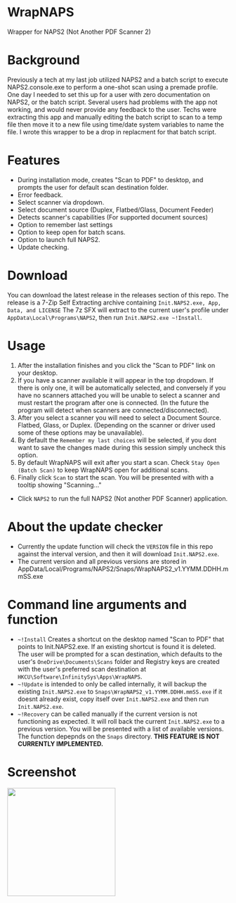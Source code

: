 # WrapNAPS
Wrapper for NAPS2 (Not Another PDF Scanner 2)

# Background
Previously a tech at my last job utilized NAPS2 and a batch script to execute NAPS2.console.exe to perform a one-shot scan using a premade profile. One day I needed to set this up for a user with zero documentation on NAPS2, or the batch script. Several users had problems with the app not working, and would never provide any feedback to the user. Techs were extracting this app and manually editing the batch script to scan to a temp file then move it to a new file using time/date system variables to name the file. I wrote this wrapper to be a drop in replacment for that batch script.

# Features
- During installation mode, creates "Scan to PDF" to desktop, and prompts the user for default scan destination folder.
- Error feedback.
- Select scanner via dropdown.
- Select document source (Duplex, Flatbed/Glass, Document Feeder)
- Detects scanner's capabilities (For supported document sources)
- Option to remember last settings
- Option to keep open for batch scans.
- Option to launch full NAPS2.
- Update checking.

# Download
You can download the latest release in the releases section of this repo. The release is a 7-Zip Self Extracting archive containing `Init.NAPS2.exe, App, Data, and LICENSE` The 7z SFX will extract to the current user's profile under `AppData\Local\Programs\NAPS2`, then run `Init.NAPS2.exe ~!Install`.

# Usage
1. After the installation finishes and you click the "Scan to PDF" link on your desktop.
2. If you have a scanner available it will appear in the top dropdown. If there is only one, it will be automatically selected, and conversely if you have no scanners attached you will be unable to select a scanner and must restart the program after one is connected. (In the future the program will detect when scanners are connected/disconnected).
3. After you select a scanner you will need to select a Document Source. Flatbed, Glass, or Duplex. (Depending on the scanner or driver used some of these options may be unavailable).
4. By default the `Remember my last choices` will be selected, if you dont want to save the changes made during this session simply uncheck this option.
5. By default WrapNAPS will exit after you start a scan. Check `Stay Open (Batch Scan)` to keep WrapNAPS open for additional scans.
6. Finally click `Scan` to start the scan. You will be presented with with a tooltip showing "Scanning..."
- Click `NAPS2` to run the full NAPS2 (Not another PDF Scanner) application.

# About the update checker
- Currently the update function will check the `VERSION` file in this repo against the interval version, and then it will download `Init.NAPS2.exe`.
- The current version and all previous versions are stored in AppData/Local/Programs/NAPS2/Snaps/WrapNAPS2_v1.YYMM.DDHH.mmSS.exe


# Command line arguments and function
- `~!Install`  Creates a shortcut on the desktop named "Scan to PDF" that points to Init.NAPS2.exe. If an existing shortcut is found it is deleted. The user will be prompted for a scan destination, which defaults to the user's `OneDrive\Documents\Scans` folder and Registry keys are created with the user's preferred scan destination at `HKCU\Software\InfinitySys\Apps\WrapNAPS`.
- `~!Update` is intended to only be called internally, it will backup the existing `Init.NAPS2.exe` to `Snaps\WrapNAPS2_v1.YYMM.DDHH.mmSS.exe` if it doesnt already exist, copy itself over `Init.NAPS2.exe` and then run `Init.NAPS2.exe`.
- `~!Recovery` can be called manually if the current version is not functioning as expected. It will roll back the current `Init.NAPS2.exe` to a previous version. You will be presented with a list of available versions. The function depepnds on the `Snaps` directory. **THIS FEATURE IS NOT CURRENTLY IMPLEMENTED.**

# Screenshot

<img src="https://github.com/BiatuAutMiahn/WrapNAPS/assets/6149596/717917fd-7698-4561-b27b-45b1c47829eb" height="246">


